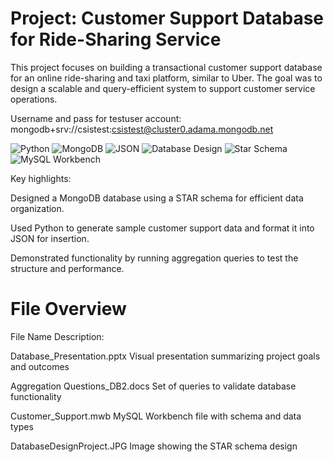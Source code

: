 # Project: Customer Support Database for Ride-Sharing Service
This project focuses on building a transactional customer support database for an online ride-sharing and taxi platform, similar to Uber. The goal was to design a scalable and query-efficient system to support customer service operations.

Username and pass for testuser account: 
    mongodb+srv://csistest:csistest@cluster0.adama.mongodb.net


![Python](https://img.shields.io/badge/Python-3776AB?style=for-the-badge&logo=python&logoColor=white)
![MongoDB](https://img.shields.io/badge/MongoDB-47A248?style=for-the-badge&logo=mongodb&logoColor=white)
![JSON](https://img.shields.io/badge/JSON-5E5C5C?style=for-the-badge)
![Database Design](https://img.shields.io/badge/Database%20Design-4A90E2?style=for-the-badge)
![Star Schema](https://img.shields.io/badge/Star%20Schema-6A1B9A?style=for-the-badge)
![MySQL Workbench](https://img.shields.io/badge/MySQL%20Workbench-4479A1?style=for-the-badge&logo=mysql&logoColor=white)


Key highlights:

Designed a MongoDB database using a STAR schema for efficient data organization.

Used Python to generate sample customer support data and format it into JSON for insertion.

Demonstrated functionality by running aggregation queries to test the structure and performance.

# File Overview

File Name	Description:

Database_Presentation.pptx	Visual presentation summarizing project goals and outcomes

Aggregation Questions_DB2.docs	Set of queries to validate database functionality

Customer_Support.mwb	MySQL Workbench file with schema and data types

DatabaseDesignProject.JPG	Image showing the STAR schema design





